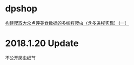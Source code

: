 # dpshop
[构建爬取大众点评美食数据的多线程爬虫（含多进程实现）（一）](https://richardrw.github.io/2017/10/20/构建爬取大众点评美食数据的多进程爬虫（一）/)

# 2018.1.20 Update
不公开爬虫细节

